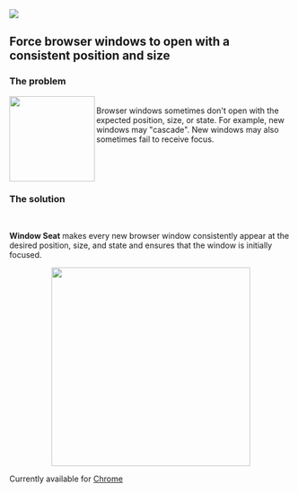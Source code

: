 <img src="http://hansifer.com/hosted-assets/window-seat/github-title-2.png">

## Force browser windows to open with a consistent position and size

### The problem

<img height="152" align="left" src="http://hansifer.com/hosted-assets/window-seat/cascaded-windows-6.png"><br>
Browser windows sometimes don't open with the expected position, size, or state. For example, new windows may "cascade". New windows may also sometimes fail to receive focus.

<br>
<br>
<br>

### The solution
<br>

**Window Seat** makes every new browser window consistently appear at the desired position, size, and state and ensures that the window is initially focused.

<div align="center"><img height="354" src="http://hansifer.com/hosted-assets/window-seat/options-5.png"></div>

Currently available for [Chrome](https://chrome.google.com/webstore/detail/window-seat/ffapagmeaendpngophdffbjjcobilago)
